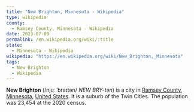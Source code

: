 ```yaml
---
title: "New Brighton, Minnesota - Wikipedia"
type: wikipedia
county:
  - Ramsey County, Minnesota - Wikipedia
date: 2023-07-09
permalink: /en.wikipedia.org/wiki/:title
state:
  - Minnesota - Wikipedia
wikipedia: "https://en.wikipedia.org/wiki/New_Brighton,_Minnesota"
tags:
  - New Brighton
  - Wikipedia
---
```

**New Brighton** (/njuː ˈbraɪtən/ *NEW BRY-tən*) is a city in [Ramsey County](/en.wikipedia.org/wiki/Ramsey_County,_Minnesota), [Minnesota](/en.wikipedia.org/wiki/Minnesota), [United States](/en.wikipedia.org/wiki/United_States). It is a suburb of the Twin Cities. The population was 23,454 at the 2020 census.